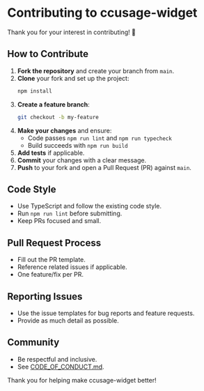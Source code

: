 # Contributing to ccusage-widget

Thank you for your interest in contributing! 🎉

## How to Contribute

1. **Fork the repository** and create your branch from `main`.
2. **Clone** your fork and set up the project:
   ```bash
   npm install
   ```
3. **Create a feature branch**:
   ```bash
   git checkout -b my-feature
   ```
4. **Make your changes** and ensure:
   - Code passes `npm run lint` and `npm run typecheck`
   - Build succeeds with `npm run build`
5. **Add tests** if applicable.
6. **Commit** your changes with a clear message.
7. **Push** to your fork and open a Pull Request (PR) against `main`.

## Code Style

- Use TypeScript and follow the existing code style.
- Run `npm run lint` before submitting.
- Keep PRs focused and small.

## Pull Request Process

- Fill out the PR template.
- Reference related issues if applicable.
- One feature/fix per PR.

## Reporting Issues

- Use the issue templates for bug reports and feature requests.
- Provide as much detail as possible.

## Community

- Be respectful and inclusive.
- See [CODE_OF_CONDUCT.md](./CODE_OF_CONDUCT.md).

Thank you for helping make ccusage-widget better!
